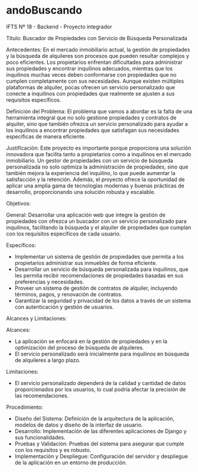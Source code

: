 # andoBuscando
IFTS Nº 18 - Backend - Proyecto integrador

Título: Buscador de Propiedades con Servicio de Búsqueda Personalizada

Antecedentes:
En el mercado inmobiliario actual, la gestión de propiedades y la búsqueda de alquileres son procesos que pueden resultar complejos y poco eficientes. Los propietarios enfrentan dificultades para administrar sus propiedades y encontrar inquilinos adecuados, mientras que los inquilinos muchas veces deben conformarse con propiedades que no cumplen completamente con sus necesidades. Aunque existen múltiples plataformas de alquiler, pocas ofrecen un servicio personalizado que conecte a inquilinos con propiedades que realmente se ajusten a sus requisitos específicos.


Definición del Problema:
El problema que vamos a abordar es la falta de una herramienta integral que no solo gestione propiedades y contratos de alquiler, sino que también ofrezca un servicio personalizado para ayudar a los inquilinos a encontrar propiedades que satisfagan sus necesidades específicas de manera eficiente.


Justificación:
Este proyecto es importante porque proporciona una solución innovadora que facilita tanto a propietarios como a inquilinos en el mercado inmobiliario. Un gestor de propiedades con un servicio de búsqueda personalizada no solo optimiza la administración de propiedades, sino que también mejora la experiencia del inquilino, lo que puede aumentar la satisfacción y la retención. Además, el proyecto ofrece la oportunidad de aplicar una amplia gama de tecnologías modernas y buenas prácticas de desarrollo, proporcionando una solución robusta y escalable.


Objetivos:

General:
   Desarrollar una aplicación web que integre la gestión de propiedades con ofrezca un buscador con un servicio personalizado para inquilinos, facilitando la búsqueda y el alquiler de propiedades que cumplan con los requisitos específicos de cada usuario.

Específicos:
   - Implementar un sistema de gestión de propiedades que permita a los propietarios administrar sus inmuebles de forma eficiente.
   - Desarrollar un servicio de búsqueda personalizada para inquilinos, que les permita recibir recomendaciones de propiedades basadas en sus preferencias y necesidades.
   - Proveer un sistema de gestión de contratos de alquiler, incluyendo términos, pagos, y renovación de contratos.
   - Garantizar la seguridad y privacidad de los datos a través de un sistema con autenticación y gestión de usuarios.


Alcances y Limitaciones:

Alcances:
  - La aplicación se enfocará en la gestión de propiedades y en la optimización del proceso de búsqueda de alquileres.
  - El servicio personalizado será inicialmente para inquilinos en búsqueda de alquileres a largo plazo.

Limitaciones:
  - El servicio personalizado dependerá de la calidad y cantidad de datos proporcionados por los usuarios, lo cual podría afectar la precisión de las recomendaciones.


Procedimiento:

- Diseño del Sistema: Definición de la arquitectura de la aplicación, modelos de datos y diseño de la interfaz de usuario.
- Desarrollo: Implementación de las diferentes aplicaciones de Django y sus funcionalidades.
- Pruebas y Validación: Pruebas del sistema para asegurar que cumple con los requisitos y es robusto.
- Implementación y Despliegue: Configuración del servidor y despliegue de la aplicación en un entorno de producción.
